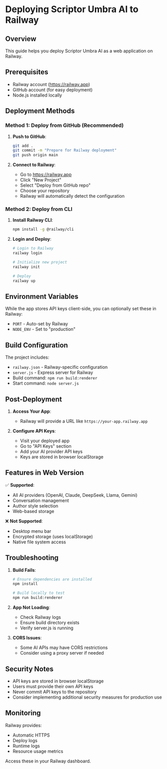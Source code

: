 # Deploying Scriptor Umbra AI to Railway

## Overview
This guide helps you deploy Scriptor Umbra AI as a web application on Railway.

## Prerequisites
- Railway account (https://railway.app)
- GitHub account (for easy deployment)
- Node.js installed locally

## Deployment Methods

### Method 1: Deploy from GitHub (Recommended)

1. **Push to GitHub**:
   ```bash
   git add .
   git commit -m "Prepare for Railway deployment"
   git push origin main
   ```

2. **Connect to Railway**:
   - Go to https://railway.app
   - Click "New Project"
   - Select "Deploy from GitHub repo"
   - Choose your repository
   - Railway will automatically detect the configuration

### Method 2: Deploy from CLI

1. **Install Railway CLI**:
   ```bash
   npm install -g @railway/cli
   ```

2. **Login and Deploy**:
   ```bash
   # Login to Railway
   railway login

   # Initialize new project
   railway init

   # Deploy
   railway up
   ```

## Environment Variables

While the app stores API keys client-side, you can optionally set these in Railway:
- `PORT` - Auto-set by Railway
- `NODE_ENV` - Set to "production"

## Build Configuration

The project includes:
- `railway.json` - Railway-specific configuration
- `server.js` - Express server for Railway
- Build command: `npm run build:renderer`
- Start command: `node server.js`

## Post-Deployment

1. **Access Your App**:
   - Railway will provide a URL like `https://your-app.railway.app`

2. **Configure API Keys**:
   - Visit your deployed app
   - Go to "API Keys" section
   - Add your AI provider API keys
   - Keys are stored in browser localStorage

## Features in Web Version

✅ **Supported**:
- All AI providers (OpenAI, Claude, DeepSeek, Llama, Gemini)
- Conversation management
- Author style selection
- Web-based storage

❌ **Not Supported**:
- Desktop menu bar
- Encrypted storage (uses localStorage)
- Native file system access

## Troubleshooting

1. **Build Fails**:
   ```bash
   # Ensure dependencies are installed
   npm install
   
   # Build locally to test
   npm run build:renderer
   ```

2. **App Not Loading**:
   - Check Railway logs
   - Ensure build directory exists
   - Verify server.js is running

3. **CORS Issues**:
   - Some AI APIs may have CORS restrictions
   - Consider using a proxy server if needed

## Security Notes

- API keys are stored in browser localStorage
- Users must provide their own API keys
- Never commit API keys to the repository
- Consider implementing additional security measures for production use

## Monitoring

Railway provides:
- Automatic HTTPS
- Deploy logs
- Runtime logs
- Resource usage metrics

Access these in your Railway dashboard.
